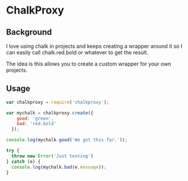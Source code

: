 
# ChalkProxy

## Background

I love using chalk in projects and keeps creating a wrapper around it so I can easily call chalk.red.bold or whatever to get the result.

The idea is this allows you to create a custom wrapper for your own projects.

## Usage

```javascript
var chalkproxy = require('chalkproxy');

var mychalk = chalkproxy.create({
    good: 'green',
    bad: 'red.bold'
  });

console.log(mychalk.good('We got this far.'));

try {
  throw new Error('Just testing')
} catch (e) {
  console.log(mychalk.bad(e.message));
}

```

